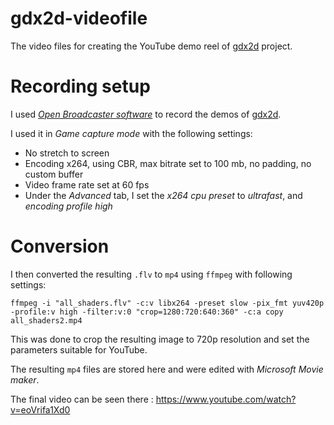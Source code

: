 # gdx2d-videofile
The video files for creating the YouTube demo reel of [gdx2d](https://github.com/hevs-isi/gdx2d) project.

# Recording setup
I used [*Open Broadcaster software*](https://obsproject.com/index) to record the demos of [gdx2d](https://github.com/hevs-isi/gdx2d). 

I used it in *Game capture mode* with the following settings:

* No stretch to screen
* Encoding x264, using CBR, max bitrate set to 100 mb, no padding, no custom buffer
* Video frame rate set at 60 fps
* Under the *Advanced* tab, I set the *x264 cpu preset* to *ultrafast*, and *encoding profile high*

# Conversion
I then converted the resulting `.flv` to `mp4` using `ffmpeg` with following settings:

    ffmpeg -i "all_shaders.flv" -c:v libx264 -preset slow -pix_fmt yuv420p -profile:v high -filter:v:0 "crop=1280:720:640:360" -c:a copy all_shaders2.mp4

This was done to crop the resulting image to 720p resolution and set the parameters suitable for YouTube.

The resulting `mp4` files are stored here and were edited with *Microsoft Movie maker*. 

The final video can be seen there : https://www.youtube.com/watch?v=eoVrifa1Xd0
